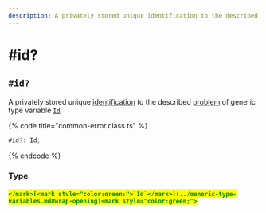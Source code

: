 ```yaml
---
description: A privately stored unique identification to the described problem
---
```


# #id?

## `#id?`

A privately stored unique [identification](../../getting-started/basic-concepts.md#identification) to the described [problem](../../getting-started/basic-concepts.md#problem) of generic type variable [`Id`](../generic-type-variables.md#wrap-opening).

{% code title="common-error.class.ts" %}
```typescript
#id?: Id;
```
{% endcode %}

### Type

#### <mark style="color:green;">``</mark>[<mark style="color:green;">`Id`</mark>](../generic-type-variables.md#wrap-opening)<mark style="color:green;">``</mark>
